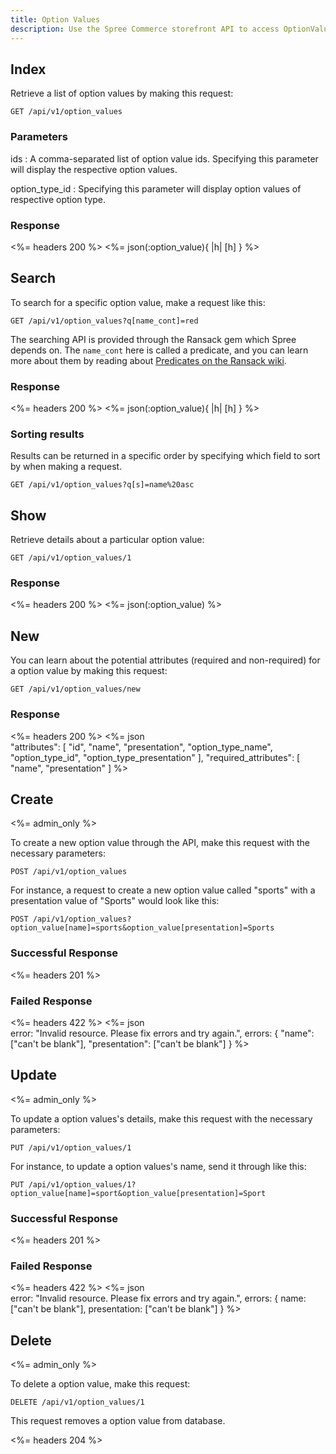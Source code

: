 ```yaml
---
title: Option Values
description: Use the Spree Commerce storefront API to access OptionValue data.
---
```


## Index

Retrieve a list of option values by making this request:

``` text
GET /api/v1/option_values
```

### Parameters

ids
: A comma-separated list of option value ids. Specifying this parameter will display the respective option values.

option_type_id
: Specifying this parameter will display option values of respective option type.

### Response

<%= headers 200 %>
<%= json(:option_value){ |h| [h] } %>

## Search

To search for a specific option value, make a request like this:

```text
GET /api/v1/option_values?q[name_cont]=red
```

The searching API is provided through the Ransack gem which Spree depends on. The `name_cont` here is called a predicate, and you can learn more about them by reading about [Predicates on the Ransack wiki](https://github.com/ernie/ransack/wiki/Basic-Searching).

### Response

<%= headers 200 %>
<%= json(:option_value){ |h| [h] } %>

### Sorting results

Results can be returned in a specific order by specifying which field to sort by when making a request.

```text
GET /api/v1/option_values?q[s]=name%20asc
```

## Show

Retrieve details about a particular option value:

```text
GET /api/v1/option_values/1
```

### Response

<%= headers 200 %>
<%= json(:option_value) %>

## New

You can learn about the potential attributes (required and non-required) for a option value by making this request:

```text
GET /api/v1/option_values/new
```

### Response

<%= headers 200 %>
<%= json \
  "attributes": [
      "id", "name", "presentation", "option_type_name", "option_type_id",
      "option_type_presentation"
  ],
  "required_attributes": [
      "name", "presentation"
  ]
%>

## Create

<%= admin_only %>

To create a new option value through the API, make this request with the necessary parameters:

```text
POST /api/v1/option_values
```

For instance, a request to create a new option value called "sports" with a presentation value of "Sports" would look like this:

```text
POST /api/v1/option_values?option_value[name]=sports&option_value[presentation]=Sports
```

### Successful Response

<%= headers 201 %>

### Failed Response

<%= headers 422 %>
<%= json \
  error: "Invalid resource. Please fix errors and try again.",
  errors: {
    "name": ["can't be blank"],
     "presentation": ["can't be blank"]
  }
%>

## Update

<%= admin_only %>

To update a option values's details, make this request with the necessary parameters:

```text
PUT /api/v1/option_values/1
```

For instance, to update a option values's name, send it through like this:

```text
PUT /api/v1/option_values/1?option_value[name]=sport&option_value[presentation]=Sport
```

### Successful Response

<%= headers 201 %>

### Failed Response

<%= headers 422 %>
<%= json \
  error: "Invalid resource. Please fix errors and try again.",
  errors: {
    name: ["can't be blank"],
    presentation: ["can't be blank"]
  }
%>


## Delete

<%= admin_only %>

To delete a option value, make this request:

```text
DELETE /api/v1/option_values/1
```

This request removes a option value from database.

<%= headers 204 %>
